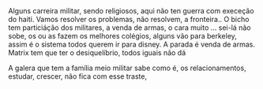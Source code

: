 ##
Alguns carreira militar, sendo religiosos, aqui  não ten guerra com execeção do haiti.
Vamos resolver os problemas, não resolvem, a fronteira.. O bicho tem particiáção dos militares,
a venda de armas, o cara muito ... sei-lá não sobe, os ou as fazem os melhores colégios, alguns
vão para berkeley, assim é o sistema todos querem ir para disney. A parada é venda de armas. Matrix
tem que ter o desiquelíbrio, todos iguais não dá

A galera que tem a família meio militar sabe como é, os relacionamentos, estudar, crescer, não fica
com esse traste,
